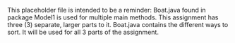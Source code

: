 This placeholder file is intended to be a reminder: Boat.java found in package Model1 is used for multiple
main methods. This assignment has three (3) separate, larger parts to it. Boat.java contains the different 
ways to sort. It will be used for all 3 parts of the assignment.